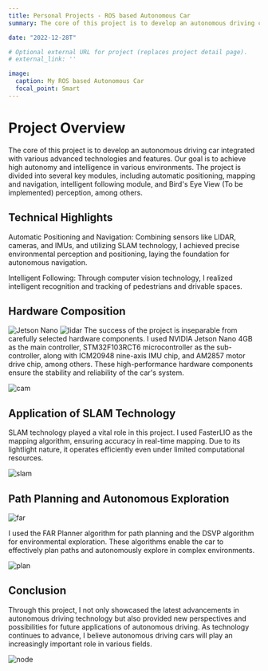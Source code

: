 ```yaml
---
title: Personal Projects - ROS based Autonomous Car
summary: The core of this project is to develop an autonomous driving car integrated with various advanced technologies and features.

date: "2022-12-28T"

# Optional external URL for project (replaces project detail page).
# external_link: ''

image:
  caption: My ROS based Autonomous Car
  focal_point: Smart
---
```



# Project Overview
The core of this project is to develop an autonomous driving car integrated with various advanced technologies and features. Our goal is to achieve high autonomy and intelligence in various environments. The project is divided into several key modules, including automatic positioning, mapping and navigation, intelligent following module, and Bird's Eye View (To be implemented) perception, among others.

## Technical Highlights
Automatic Positioning and Navigation: Combining sensors like LIDAR, cameras, and IMUs, and utilizing SLAM technology, I achieved precise environmental perception and positioning, laying the foundation for autonomous navigation.

Intelligent Following: Through computer vision technology, I realized intelligent recognition and tracking of pedestrians and drivable spaces.

## Hardware Composition

![Jetson Nano](jetson.jpg)
![lidar](lidar.png)
The success of the project is inseparable from carefully selected hardware components. I used NVIDIA Jetson Nano 4GB as the main controller, STM32F103RCT6 microcontroller as the sub-controller, along with ICM20948 nine-axis IMU chip, and AM2857 motor drive chip, among others. These high-performance hardware components ensure the stability and reliability of the car's system.

![cam](cam.jpg)

## Application of SLAM Technology
SLAM technology played a vital role in this project. I used FasterLIO as the mapping algorithm, ensuring accuracy in real-time mapping. Due to its lightIight nature, it operates efficiently even under limited computational resources.

![slam](slam.png)

## Path Planning and Autonomous Exploration

![far](far.png)

I used the FAR Planner algorithm for path planning and the DSVP algorithm for environmental exploration. These algorithms enable the car to effectively plan paths and autonomously explore in complex environments.

![plan](plan.png)

## Conclusion
Through this project, I not only showcased the latest advancements in autonomous driving technology but also provided new perspectives and possibilities for future applications of autonomous driving. As technology continues to advance, I believe autonomous driving cars will play an increasingly important role in various fields.

![node](node.png)